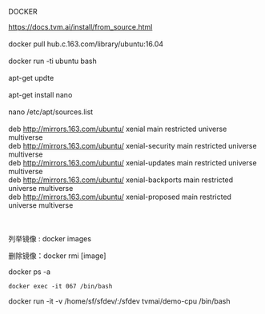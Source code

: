 DOCKER



https://docs.tvm.ai/install/from_source.html<br/> <br/> docker pull hub.c.163.com/library/ubuntu:16.04 <br/> <br/> docker run -ti ubuntu bash<br/> <br/> apt-get updte <br/> <br/> apt-get install nano <br/> <br/> nano /etc/apt/sources.list<br/> <br/>deb http://mirrors.163.com/ubuntu/ xenial main restricted universe multiverse<br/>deb http://mirrors.163.com/ubuntu/ xenial-security main restricted universe multiverse<br/>deb http://mirrors.163.com/ubuntu/ xenial-updates main restricted universe multiverse<br/>deb http://mirrors.163.com/ubuntu/ xenial-backports main restricted universe multiverse<br/>deb http://mirrors.163.com/ubuntu/ xenial-proposed main restricted universe multiverse<br/><br/><br/>

列举镜像 : docker images

删除镜像：docker rmi [image]

docker ps -a

```
docker exec -it 067 /bin/bash
```

docker run -it -v /home/sf/sfdev/:/sfdev tvmai/demo-cpu  /bin/bash    